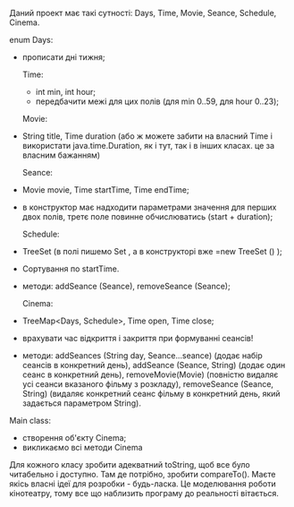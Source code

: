 Даний проект має такі сутності: Days, Time, Movie, Seance, Schedule, Cinema.

  enum Days:
- прописати дні тижня;
  
  Time:
    - int min, int hour;
    - передбачити межі для цих полів (для min 0..59, для hour 0..23); 
  
  Movie:
- String title, Time duration (або ж можете забити на власний Time і використати java.time.Duration, 
  як і тут, так і в інших класах. це за власним бажанням)
  
  Seance:
- Movie movie, Time startTime, Time endTime;
- в конструктор має надходити параметрами значення для перших двох полів, 
  третє поле повинне обчислюватись (start + duration);
  
  Schedule:
- TreeSet <Seance> (в полі пишемо Set <Seance>, а в конструкторі вже =new TreeSet <Seance>() );
- Сортування по startTime.
- методи: addSeance (Seance), removeSeance (Seance);
  
  Cinema:
- TreeMap<Days, Schedule>, Time open, Time close;
- врахувати час відкриття і закриття при формуванні сеансів!
- методи: addSeances (String day, Seance...seance) (додає набір сеансів в конкретний день), 
  addSeance (Seance, String) (додає один сеанс в конкретний день), 
  removeMovie(Movie) (повністю видаляє усі сеанси вказаного фільму з розкладу), 
  removeSeance (Seance, String) (видаляє конкретний сеанс фільму в конкретний день, який задається параметром String).

Main class:
- створення об'єкту Cinema;
- викликаємо всі методи Cinema

Для кожного класу зробити адекватний toString, щоб все було читабельно і доступно. 
Там де потрібно, зробити compareTo(). Маєте якісь власні ідеї для розробки - будь-ласка. 
Це моделювання роботи кінотеатру, тому все що наблизить програму до реальності вітається.
